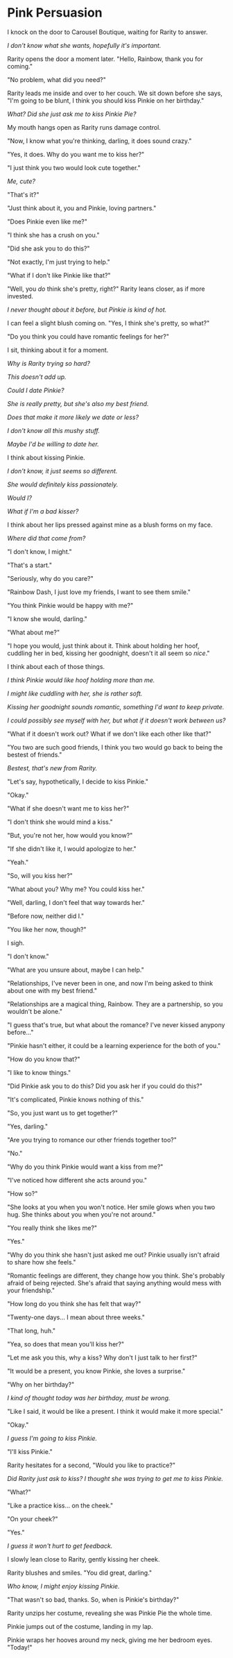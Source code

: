 # Pink Persuasion

I knock on the door to Carousel Boutique, waiting for Rarity to answer.

*I don't know what she wants, hopefully it's important.*

Rarity opens the door a moment later. "Hello, Rainbow, thank you for coming."

"No problem, what did you need?"

Rarity leads me inside and over to her couch. We sit down before she says, "I'm going to be blunt, I think you should kiss Pinkie on her birthday."

*What? Did she just ask me to kiss Pinkie Pie?*

My mouth hangs open as Rarity runs damage control.

"Now, I know what you're thinking, darling, it does sound crazy."

"Yes, it does. Why do you want me to kiss her?"

"I just think you two would look cute together."

*Me, cute?*

"That's it?"

"Just think about it, you and Pinkie, loving partners."

"Does Pinkie even like me?"

"I think she has a crush on you."

"Did she ask you to do this?"

"Not exactly, I'm just trying to help."

"What if I don't like Pinkie like that?"

"Well, you *do* think she's pretty, right?" Rarity leans closer, as if more invested.

*I never thought about it before, but Pinkie is kind of hot.*

I can feel a slight blush coming on. "Yes, I think she's pretty, so what?"

"Do you think you could have romantic feelings for her?"

I sit, thinking about it for a moment.

*Why is Rarity trying so hard?*

*This doesn't add up.*

*Could I date Pinkie?*

*She is really pretty, but she's also my best friend.*

*Does that make it more likely we date or less?*

*I don't know all this mushy stuff.*

*Maybe I'd be willing to date her.*

I think about kissing Pinkie.

*I don't know, it just seems so different.*

*She would definitely kiss passionately.*

*Would I?*

*What if I'm a bad kisser?*

I think about her lips pressed against mine as a blush forms on my face.

*Where did that come from?*

"I don't know, I might."

"That's a start."

"Seriously, why do you care?"

"Rainbow Dash, I just love my friends, I want to see them smile."

"You think Pinkie would be happy with me?"

"I know she would, darling."

"What about me?"

"I hope you would, just think about it. Think about holding her hoof, cuddling her in bed, kissing her goodnight, doesn't it all seem so *nice*."

I think about each of those things.

*I think Pinkie would like hoof holding more than me.*

*I might like cuddling with her, she is rather soft.*

*Kissing her goodnight sounds romantic, something I'd want to keep private.*

*I could possibly see myself with her, but what if it doesn't work between us?*

"What if it doesn't work out? What if we don't like each other like that?"

"You two are such good friends, I think you two would go back to being the bestest of friends."

*Bestest, that's new from Rarity.*

"Let's say, hypothetically, I decide to kiss Pinkie."

"Okay."

"What if she doesn't want me to kiss her?"

"I don't think she would mind a kiss."

"But, you're not her, how would you know?"

"If she didn't like it, I would apologize to her."

"Yeah."

"So, will you kiss her?"

"What about you? Why me? You could kiss her."

"Well, darling, I don't feel that way towards her."

"Before now, neither did I."

"You like her now, though?"

I sigh.

"I don't know."

"What are you unsure about, maybe I can help."

"Relationships, I've never been in one, and now I'm being asked to think about one with my best friend."

"Relationships are a magical thing, Rainbow. They are a partnership, so you wouldn't be alone."

"I guess that's true, but what about the romance? I've never kissed anypony before…"

"Pinkie hasn't either, it could be a learning experience for the both of you."

"How do you know that?"

"I like to know things."

"Did Pinkie ask you to do this? Did you ask her if you could do this?"

"It's complicated, Pinkie knows nothing of this."

"So, you just want us to get together?"

"Yes, darling."

"Are you trying to romance our other friends together too?"

"No."

"Why do you think Pinkie would want a kiss from me?"

"I've noticed how different she acts around you."

"How so?"

"She looks at you when you won't notice. Her smile glows when you two hug. She thinks about you when you're not around."

"You really think she likes me?"

"Yes."

"Why do you think she hasn't just asked me out? Pinkie usually isn't afraid to share how she feels."

"Romantic feelings are different, they change how you think. She's probably afraid of being rejected. She's afraid that saying anything would mess with your friendship."

"How long do you think she has felt that way?"

"Twenty-one days… I mean about three weeks."

"That long, huh."

"Yea, so does that mean you'll kiss her?"

"Let me ask you this, why a kiss? Why don't I just talk to her first?"

"It would be a present, you know Pinkie, she loves a surprise."

"Why on her birthday?"

*I kind of thought today was her birthday, must be wrong.*

"Like I said, it would be like a present. I think it would make it more special."

"Okay."

*I guess I'm going to kiss Pinkie.*

"I'll kiss Pinkie."

Rarity hesitates for a second, "Would you like to practice?"

*Did Rarity just ask to kiss? I thought she was trying to get me to kiss Pinkie.*

"What?"

"Like a practice kiss… on the cheek."

"On your cheek?"

"Yes."

*I guess it won't hurt to get feedback.*

I slowly lean close to Rarity, gently kissing her cheek.

Rarity blushes and smiles. "You did great, darling."

*Who know, I might enjoy kissing Pinkie.*

"That wasn't so bad, thanks. So, when is Pinkie's birthday?"

Rarity unzips her costume, revealing she was Pinkie Pie the whole time.

Pinkie jumps out of the costume, landing in my lap.

Pinkie wraps her hooves around my neck, giving me her bedroom eyes. "Today!"
